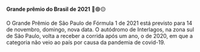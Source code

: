 **Grande prêmio do Brasil de 2021**  🚗🟢🟡



 O Grande Prêmio de São Paulo de Fórmula 1 de 2021 está previsto para 14 de novembro, domingo, nova data. O autódromo de Interlagos, na zona sul de São Paulo, volta a receber a corrida após um ano, o de 2020, em que a categoria não veio ao país por causa da pandemia de covid-19.
